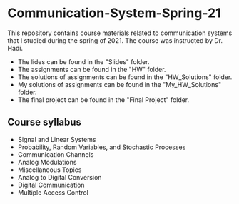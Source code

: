 # Communication-System-Spring-21
This repository contains course materials related to communication systems that I studied during the spring of 2021. The course was instructed by Dr. Hadi.

- The lides can be found in the "Slides" folder.
- The assignments can be found in the "HW" folder.
- The solutions of assignments can be found in the "HW_Solutions" folder. 
- My solutions of assignments can be found in the "My_HW_Solutions" folder.
- The final project can be found in the "Final Project" folder.

## Course syllabus
- Signal and Linear Systems
- Probability, Random Variables, and Stochastic Processes
- Communication Channels
- Analog Modulations
- Miscellaneous Topics
- Analog to Digital Conversion
- Digital Communication
- Multiple Access Control

